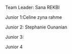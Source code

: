 Team Leader: Sana REKBI

Junior 1:Celine zyna rahme

Junior 2: Stephanie Ounanian

Junior 3:

Junior 4
